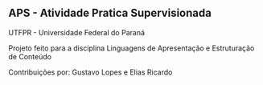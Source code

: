 ## APS - Atividade Pratica Supervisionada

UTFPR - Universidade Federal do Paraná

Projeto feito para a disciplina Linguagens de Apresentação e Estruturação de Conteúdo

Contribuições por:
Gustavo Lopes e Elias Ricardo